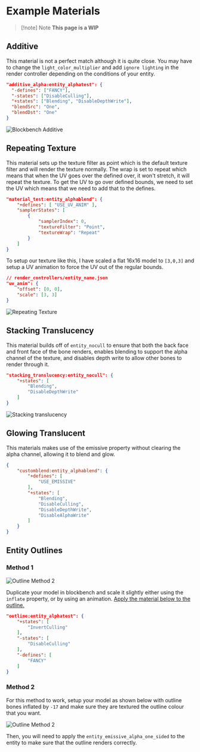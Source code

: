 ---
---

# Example Materials

> [!note] Note 
> **This page is a WIP**

## Additive
This material is not a perfect match although it is quite close. You may have to change the `light_color_multiplier` and add `ignore lighting` in the render controller depending on the conditions of your entity.

```json
"additive_alpha:entity_alphatest": {
  "-defines": ["FANCY"],
  "-states": ["DisableCulling"],
  "+states": ["Blending", "DisableDepthWrite"],
  "blendSrc": "One",
  "blendDst": "One"
}
```

![Blockbench Additive](/images/materials/additive.png)


## Repeating Texture
This material sets up the texture filter as point which is the default texture filter and will render the texture normally. The wrap is set to repeat which means that when the UV goes over the defined over, it won't stretch, it will repeat the texture. To get the UV to go over defined bounds, we need to set the UV which means that we need to add that to the defines.

```json
"material_test:entity_alphablend": {
    "+defines": [ "USE_UV_ANIM" ],
    "samplerStates": [
        {
            "samplerIndex": 0,
            "textureFilter": "Point",
            "textureWrap": "Repeat"
        }
    ]
}
```

To setup our texture like this, I have scaled a flat 16x16 model to `[3,0,3]` and setup a UV animation to force the UV out of the regular bounds.

```json
// render_controllers/entity_name.json
"uv_anim": {
    "offset": [0, 0],
    "scale": [3, 3]
}
```

![Repeating Texture](/images/materials/repeating_texture.png)


## Stacking Translucency

This material builds off of ``entity_nocull`` to ensure that both the back face and front face of the bone renders, enables blending to support the alpha channel of the texture, and disables depth write to allow other bones to render through it.

```json
"stacking_translucency:entity_nocull": { 
	"+states": [
		"Blending", 
		"DisableDepthWrite"
	] 
}
```

![Stacking translucency](/images/materials/blending_example.png)


## Glowing Translucent

This materials makes use of the emissive property without clearing the alpha channel, allowing it to blend and glow.
```json
{
    "customblend:entity_alphablend": {
        "+defines": [
            "USE_EMISSIVE"
        ],
        "+states": [
            "Blending",
            "DisableCulling",
            "DisableDepthWrite",
            "DisableAlphaWrite"
        ]
    }
}
```


## Entity Outlines
### Method 1
![Outline Method 2](/images/materials/outline_1.png)

Duplicate your model in blockbench and scale it slightly either using the `inflate` property, or by using an animation. [Apply the material below to the outline.](/materials/techniques/Multi-material%20models.html)

```json
"outline:entity_alphatest": {
	"+states": [
		"InvertCulling"
	],
	"-states": [
		"DisableCulling"
	],
	"-defines": [
		"FANCY"
	]
}
```


### Method 2
For this method to work, setup your model as shown below with outline bones inflated by ``-17`` and make sure they are textured the outline colour that you want.

![Outline Method 2](/images/materials/outline_2.png)

Then, you will need to apply the ``entity_emissive_alpha_one_sided`` to the entity to make sure that the outline renders correctly. 